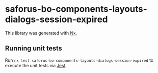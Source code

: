 # saforus-bo-components-layouts-dialogs-session-expired

This library was generated with [Nx](https://nx.dev).

## Running unit tests

Run `nx test saforus-bo-components-layouts-dialogs-session-expired` to execute the unit tests via [Jest](https://jestjs.io).
